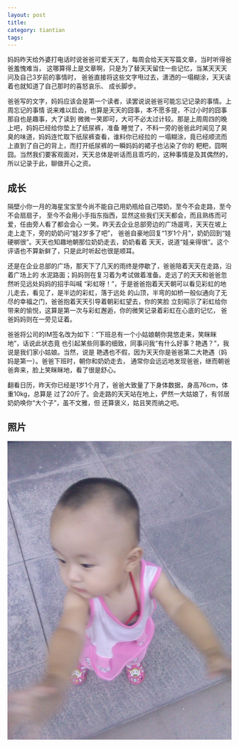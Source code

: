 ```yaml
---
layout: post
title: 
category: tiantian
tags: 
---
```


妈妈昨天给外婆打电话时说爸爸可爱天天了，每周会给天天写篇文章，当时听得爸爸羞愧难当，
这哪算得上是文章啊，只是为了替天天留住一些记忆，当某天天天问及自己3岁前的事情时，
爸爸直接将这些文字甩过去，潇洒的一塌糊涂，天天读着也就知道了自己那时的喜怒哀乐、
成长脚步。

爸爸写的文字，妈妈应该会是第一个读者，读罢说说爸爸可能忘记记录的事情。上周忘记的事情
说来难以启齿，也算是天天的囧事，本不愿多提，不过小时的囧事那自也是趣事，大了读到
微微一笑即可，大可不必太过计较。那是上周周四的晚上吧，妈妈已经给你垫上了纸尿裤，准备
睡觉了，不料一旁的爸爸此时闻见了臭臭的味道，妈妈连忙取下纸尿裤查看，谁料你已经拉的
一塌糊涂，竟已经顺流而上直到了自己的背上，而打开纸尿裤的一瞬妈妈的裙子也沾染了你的
粑粑，囧啊囧。当然我们要客观面对，天天总体是听话而且乖巧的，这种事情是及其偶然的，
所以记录于此，聊做开心之资。

## 成长

隔壁小你一月的海星宝宝至今尚不能自己用奶瓶给自己喂奶，至今不会走路，至今不会扇扇子，
至今不会用小手指东指西，显然这些我们天天都会，而且熟练而可爱，任由旁人看了都会会心
一笑。昨天去企业总部旁边的广场遛弯，天天在坡上走上走下，旁的奶奶问“娃2岁多了吧”，
爸爸自豪地回复“1岁1个月”，奶奶回到“娃硬梆很”。天天也知趣地朝那位奶奶走去，奶奶看着
天天，说道“娃亲得很”。这个评语也不算新鲜了，只是此时听起也很是顺耳。

还是在企业总部的广场，那天下了几天的雨终是停歇了，爸爸陪着天天在走路，沿着广场上的
水泥路面；妈妈则在复习着为考试做着准备。走远了的天天和爸爸忽然听见远处妈妈的招手叫喊
“彩虹呀！”，于是爸爸抱着天天朝可以看见彩虹的地儿走去，看见了，是半边的彩虹，落于远处
的山顶，半弯的如桥一般似通向了无尽的幸福之门，爸爸抱着天天引导着朝彩虹望去，你的笑脸
立刻昭示了彩虹给你带来的愉悦，这算是第一次与彩虹邂逅，你的微笑记录着彩虹在心底的记忆，
爸爸妈妈则在一旁见证着。

爸爸将公司的IM签名改为如下：“下班总有一个小姑娘朝你晃悠走来，笑眯眯地”，话说此状态竟
也引起某些同事的细致，同事问我“有什么好事？艳遇？”，我说是我们家小姑娘。当然，说是
艳遇也不假，因为天天你是爸爸第二大艳遇（妈妈是第一）。爸爸下班时，朝你和奶奶走去，
通常你会远远地发现爸爸，继而朝爸爸奔来，脸上笑眯眯地，看了很是舒心。

翻看日历，昨天你已经是1岁1个月了，爸爸大致量了下身体数据，身高76cm，体重10kg，总算是
过了20斤了。会走路的天天站在地上，俨然一大姑娘了，有邻居奶奶唤你“大个子”，虽不文雅，但
还算褒义，姑且笑而纳之吧。



## 照片

![tiantian](/assets/images/tiantian20130726.jpg)
